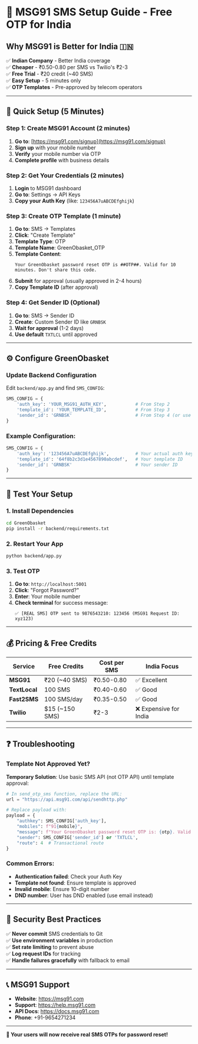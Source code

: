 # 📱 MSG91 SMS Setup Guide - Free OTP for India

## Why MSG91 is Better for India 🇮🇳

✅ **Indian Company** - Better India coverage  
✅ **Cheaper** - ₹0.50-0.80 per SMS vs Twilio's ₹2-3  
✅ **Free Trial** - ₹20 credit (~40 SMS)  
✅ **Easy Setup** - 5 minutes only  
✅ **OTP Templates** - Pre-approved by telecom operators  

---

## 🚀 Quick Setup (5 Minutes)

### Step 1: Create MSG91 Account (2 minutes)
1. **Go to**: [https://msg91.com/signup](https://msg91.com/signup)
2. **Sign up** with your mobile number
3. **Verify** your mobile number via OTP
4. **Complete profile** with business details

### Step 2: Get Your Credentials (2 minutes)
1. **Login** to MSG91 dashboard
2. **Go to**: Settings → API Keys
3. **Copy your Auth Key** (like: `123456A7uABCDEfghijk`)

### Step 3: Create OTP Template (1 minute)
1. **Go to**: SMS → Templates
2. **Click**: "Create Template"
3. **Template Type**: OTP
4. **Template Name**: GreenObasket_OTP
5. **Template Content**:
   ```
   Your GreenObasket password reset OTP is ##OTP##. Valid for 10 minutes. Don't share this code.
   ```
6. **Submit** for approval (usually approved in 2-4 hours)
7. **Copy Template ID** (after approval)

### Step 4: Get Sender ID (Optional)
1. **Go to**: SMS → Sender ID
2. **Create**: Custom Sender ID like `GRNBSK` 
3. **Wait for approval** (1-2 days)
4. **Use default** `TXTLCL` until approved

---

## ⚙️ Configure GreenObasket

### Update Backend Configuration
Edit `backend/app.py` and find `SMS_CONFIG`:

```python
SMS_CONFIG = {
    'auth_key': 'YOUR_MSG91_AUTH_KEY',           # From Step 2
    'template_id': 'YOUR_TEMPLATE_ID',           # From Step 3  
    'sender_id': 'GRNBSK'                        # From Step 4 (or use 'TXTLCL')
}
```

### Example Configuration:
```python
SMS_CONFIG = {
    'auth_key': '123456A7uABCDEfghijk',          # Your actual auth key
    'template_id': '64f8b2c3d1e4567890abcdef',   # Your template ID
    'sender_id': 'GRNBSK'                        # Your sender ID
}
```

---

## 🧪 Test Your Setup

### 1. Install Dependencies
```bash
cd GreenObasket
pip install -r backend/requirements.txt
```

### 2. Restart Your App
```bash
python backend/app.py
```

### 3. Test OTP
1. **Go to**: `http://localhost:5001`
2. **Click**: "Forgot Password?"
3. **Enter**: Your mobile number
4. **Check terminal** for success message:
   ```
   ✅ [REAL SMS] OTP sent to 9876543210: 123456 (MSG91 Request ID: xyz123)
   ```

---

## 💰 Pricing & Free Credits

| Service | Free Credits | Cost per SMS | India Focus |
|---------|-------------|--------------|-------------|
| **MSG91** | ₹20 (~40 SMS) | ₹0.50-0.80 | ✅ Excellent |
| **TextLocal** | 100 SMS | ₹0.40-0.60 | ✅ Good |
| **Fast2SMS** | 100 SMS/day | ₹0.35-0.50 | ✅ Good |
| **Twilio** | $15 (~150 SMS) | ₹2-3 | ❌ Expensive for India |

---

## ❓ Troubleshooting

### Template Not Approved Yet?
**Temporary Solution**: Use basic SMS API (not OTP API) until template approval:

```python
# In send_otp_sms function, replace the URL:
url = "https://api.msg91.com/api/sendhttp.php"

# Replace payload with:
payload = {
    "authkey": SMS_CONFIG['auth_key'],
    "mobiles": f"91{mobile}",
    "message": f"Your GreenObasket password reset OTP is: {otp}. Valid for 10 minutes.",
    "sender": SMS_CONFIG['sender_id'] or 'TXTLCL',
    "route": 4  # Transactional route
}
```

### Common Errors:
- **Authentication failed**: Check your Auth Key
- **Template not found**: Ensure template is approved
- **Invalid mobile**: Ensure 10-digit number
- **DND number**: User has DND enabled (use email instead)

---

## 🔐 Security Best Practices

✅ **Never commit** SMS credentials to Git  
✅ **Use environment variables** in production  
✅ **Set rate limiting** to prevent abuse  
✅ **Log request IDs** for tracking  
✅ **Handle failures gracefully** with fallback to email  

---

## 📞 MSG91 Support

- **Website**: https://msg91.com
- **Support**: https://help.msg91.com
- **API Docs**: https://docs.msg91.com
- **Phone**: +91-9654271234

---

**🎉 Your users will now receive real SMS OTPs for password reset!** 